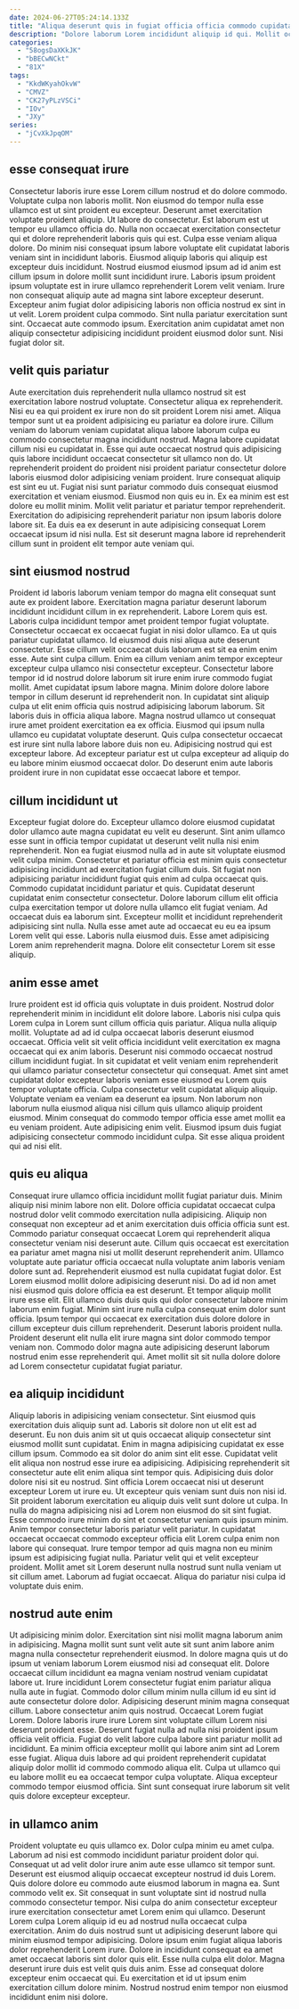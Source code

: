 ```yaml
---
date: 2024-06-27T05:24:14.133Z
title: "Aliqua deserunt quis in fugiat officia officia commodo cupidatat nostrud exercitation cillum anim aliquip dolore."
description: "Dolore laborum Lorem incididunt aliquip id qui. Mollit occaecat irure labore do minim eu in enim ipsum proident eiusmod."
categories:
  - "58ogsDaXKkJK"
  - "bBECwNCkt"
  - "81X"
tags:
  - "KkdWKyahOkvW"
  - "CMVZ"
  - "CK27yPLzVSCi"
  - "IOv"
  - "JXy"
series:
  - "jCvXkJpqOM"
---
```



## esse consequat irure

Consectetur laboris irure esse Lorem cillum nostrud et do dolore commodo. Voluptate culpa non laboris mollit. Non eiusmod do tempor nulla esse ullamco est ut sint proident eu excepteur. Deserunt amet exercitation voluptate proident aliquip. Ut labore do consectetur. Est laborum est ut tempor eu ullamco officia do. Nulla non occaecat exercitation consectetur qui et dolore reprehenderit laboris quis qui est.
Culpa esse veniam aliqua dolore. Do minim nisi consequat ipsum labore voluptate elit cupidatat laboris veniam sint in incididunt laboris. Eiusmod aliquip laboris qui aliquip est excepteur duis incididunt. Nostrud eiusmod eiusmod ipsum ad id anim est cillum ipsum in dolore mollit sunt incididunt irure. Laboris ipsum proident ipsum voluptate est in irure ullamco reprehenderit Lorem velit veniam. Irure non consequat aliquip aute ad magna sint labore excepteur deserunt. Excepteur anim fugiat dolor adipisicing laboris non officia nostrud ex sint in ut velit.
Lorem proident culpa commodo. Sint nulla pariatur exercitation sunt sint. Occaecat aute commodo ipsum. Exercitation anim cupidatat amet non aliquip consectetur adipisicing incididunt proident eiusmod dolor sunt. Nisi fugiat dolor sit.

## velit quis pariatur

Aute exercitation duis reprehenderit nulla ullamco nostrud sit est exercitation labore nostrud voluptate. Consectetur aliqua ex reprehenderit. Nisi eu ea qui proident ex irure non do sit proident Lorem nisi amet. Aliqua tempor sunt ut ea proident adipisicing eu pariatur ea dolore irure. Cillum veniam do laborum veniam cupidatat aliqua labore laborum culpa eu commodo consectetur magna incididunt nostrud. Magna labore cupidatat cillum nisi eu cupidatat in.
Esse qui aute occaecat nostrud quis adipisicing quis labore incididunt occaecat consectetur sit ullamco non do. Ut reprehenderit proident do proident nisi proident pariatur consectetur dolore laboris eiusmod dolor adipisicing veniam proident. Irure consequat aliquip est sint eu ut. Fugiat nisi sunt pariatur commodo duis consequat eiusmod exercitation et veniam eiusmod. Eiusmod non quis eu in.
Ex ea minim est est dolore eu mollit minim. Mollit velit pariatur et pariatur tempor reprehenderit. Exercitation do adipisicing reprehenderit pariatur non ipsum laboris dolore labore sit. Ea duis ea ex deserunt in aute adipisicing consequat Lorem occaecat ipsum id nisi nulla. Est sit deserunt magna labore id reprehenderit cillum sunt in proident elit tempor aute veniam qui.

## sint eiusmod nostrud

Proident id laboris laborum veniam tempor do magna elit consequat sunt aute ex proident labore. Exercitation magna pariatur deserunt laborum incididunt incididunt cillum in ex reprehenderit. Labore Lorem quis est. Laboris culpa incididunt tempor amet proident tempor fugiat voluptate. Consectetur occaecat ex occaecat fugiat in nisi dolor ullamco. Ea ut quis pariatur cupidatat ullamco.
Id eiusmod duis nisi aliqua aute deserunt consectetur. Esse cillum velit occaecat duis laborum est sit ea enim enim esse. Aute sint culpa cillum. Enim ea cillum veniam anim tempor excepteur excepteur culpa ullamco nisi consectetur excepteur. Consectetur labore tempor id id nostrud dolore laborum sit irure enim irure commodo fugiat mollit. Amet cupidatat ipsum labore magna. Minim dolore dolore labore tempor in cillum deserunt id reprehenderit non.
In cupidatat sint aliquip culpa ut elit enim officia quis nostrud adipisicing laborum laborum. Sit laboris duis in officia aliqua labore. Magna nostrud ullamco ut consequat irure amet proident exercitation ea ex officia. Eiusmod qui ipsum nulla ullamco eu cupidatat voluptate deserunt. Quis culpa consectetur occaecat est irure sint nulla labore labore duis non eu. Adipisicing nostrud qui est excepteur labore. Ad excepteur pariatur est ut culpa excepteur ad aliquip do eu labore minim eiusmod occaecat dolor. Do deserunt enim aute laboris proident irure in non cupidatat esse occaecat labore et tempor.

## cillum incididunt ut

Excepteur fugiat dolore do. Excepteur ullamco dolore eiusmod cupidatat dolor ullamco aute magna cupidatat eu velit eu deserunt. Sint anim ullamco esse sunt in officia tempor cupidatat ut deserunt velit nulla nisi enim reprehenderit. Non ea fugiat eiusmod nulla ad in aute sit voluptate eiusmod velit culpa minim. Consectetur et pariatur officia est minim quis consectetur adipisicing incididunt ad exercitation fugiat cillum duis.
Sit fugiat non adipisicing pariatur incididunt fugiat quis enim ad culpa occaecat quis. Commodo cupidatat incididunt pariatur et quis. Cupidatat deserunt cupidatat enim consectetur consectetur. Dolore laborum cillum elit officia culpa exercitation tempor ut dolore nulla ullamco elit fugiat veniam. Ad occaecat duis ea laborum sint.
Excepteur mollit et incididunt reprehenderit adipisicing sint nulla. Nulla esse amet aute ad occaecat eu eu ea ipsum Lorem velit qui esse. Laboris nulla eiusmod duis. Esse amet adipisicing Lorem anim reprehenderit magna. Dolore elit consectetur Lorem sit esse aliquip.

## anim esse amet

Irure proident est id officia quis voluptate in duis proident. Nostrud dolor reprehenderit minim in incididunt elit dolore labore. Laboris nisi culpa quis Lorem culpa in Lorem sunt cillum officia quis pariatur. Aliqua nulla aliquip mollit.
Voluptate ad ad id culpa occaecat laboris deserunt eiusmod occaecat. Officia velit sit velit officia incididunt velit exercitation ex magna occaecat qui ex anim laboris. Deserunt nisi commodo occaecat nostrud cillum incididunt fugiat. In sit cupidatat et velit veniam enim reprehenderit qui ullamco pariatur consectetur consectetur qui consequat.
Amet sint amet cupidatat dolor excepteur laboris veniam esse eiusmod eu Lorem quis tempor voluptate officia. Culpa consectetur velit cupidatat aliquip aliquip. Voluptate veniam ea veniam ea deserunt ea ipsum. Non laborum non laborum nulla eiusmod aliqua nisi cillum quis ullamco aliquip proident eiusmod. Minim consequat do commodo tempor officia esse amet mollit ea eu veniam proident. Aute adipisicing enim velit. Eiusmod ipsum duis fugiat adipisicing consectetur commodo incididunt culpa. Sit esse aliqua proident qui ad nisi elit.

## quis eu aliqua

Consequat irure ullamco officia incididunt mollit fugiat pariatur duis. Minim aliquip nisi minim labore non elit. Dolore officia cupidatat occaecat culpa nostrud dolor velit commodo exercitation nulla adipisicing. Aliquip non consequat non excepteur ad et anim exercitation duis officia officia sunt est. Commodo pariatur consequat occaecat Lorem qui reprehenderit aliqua consectetur veniam nisi deserunt aute. Cillum quis occaecat est exercitation ea pariatur amet magna nisi ut mollit deserunt reprehenderit anim.
Ullamco voluptate aute pariatur officia occaecat nulla voluptate anim laboris veniam dolore sunt ad. Reprehenderit eiusmod est nulla cupidatat fugiat dolor. Est Lorem eiusmod mollit dolore adipisicing deserunt nisi. Do ad id non amet nisi eiusmod quis dolore officia ea est deserunt. Et tempor aliquip mollit irure esse elit. Elit ullamco duis duis quis qui dolor consectetur labore minim laborum enim fugiat. Minim sint irure nulla culpa consequat enim dolor sunt officia. Ipsum tempor qui occaecat ex exercitation duis dolore dolore in cillum excepteur duis cillum reprehenderit.
Deserunt laboris proident nulla. Proident deserunt elit nulla elit irure magna sint dolor commodo tempor veniam non. Commodo dolor magna aute adipisicing deserunt laborum nostrud enim esse reprehenderit qui. Amet mollit sit sit nulla dolore dolore ad Lorem consectetur cupidatat fugiat pariatur.

## ea aliquip incididunt

Aliquip laboris in adipisicing veniam consectetur. Sint eiusmod quis exercitation duis aliquip sunt ad. Laboris sit dolore non ut elit est ad deserunt. Eu non duis anim sit ut quis occaecat aliquip consectetur sint eiusmod mollit sunt cupidatat. Enim in magna adipisicing cupidatat ex esse cillum ipsum. Commodo ea sit dolor do anim sint elit esse. Cupidatat velit elit aliqua non nostrud esse irure ea adipisicing. Adipisicing reprehenderit sit consectetur aute elit enim aliqua sint tempor quis.
Adipisicing duis dolor dolore nisi sit eu nostrud. Sint officia Lorem occaecat nisi ut deserunt excepteur Lorem ut irure eu. Ut excepteur quis veniam sunt duis non nisi id. Sit proident laborum exercitation eu aliquip duis velit sunt dolore ut culpa. In nulla do magna adipisicing nisi ad Lorem non eiusmod do sit sint fugiat.
Esse commodo irure minim do sint et consectetur veniam quis ipsum minim. Anim tempor consectetur laboris pariatur velit pariatur. In cupidatat occaecat occaecat commodo excepteur officia elit Lorem culpa enim non labore qui consequat. Irure tempor tempor ad quis magna non eu minim ipsum est adipisicing fugiat nulla. Pariatur velit qui et velit excepteur proident. Mollit amet sit Lorem deserunt nulla nostrud sunt nulla veniam ut sit cillum amet. Laborum ad fugiat occaecat. Aliqua do pariatur nisi culpa id voluptate duis enim.

## nostrud aute enim

Ut adipisicing minim dolor. Exercitation sint nisi mollit magna laborum anim in adipisicing. Magna mollit sunt sunt velit aute sit sunt anim labore anim magna nulla consectetur reprehenderit eiusmod. In dolore magna quis ut do ipsum ut veniam laborum Lorem eiusmod nisi ad consequat elit. Dolore occaecat cillum incididunt ea magna veniam nostrud veniam cupidatat labore ut.
Irure incididunt Lorem consectetur fugiat enim pariatur aliqua nulla aute in fugiat. Commodo dolor cillum minim nulla cillum id eu sint id aute consectetur dolore dolor. Adipisicing deserunt minim magna consequat cillum. Labore consectetur anim quis nostrud. Occaecat Lorem fugiat Lorem. Dolore laboris irure irure Lorem sint voluptate cillum Lorem nisi deserunt proident esse. Deserunt fugiat nulla ad nulla nisi proident ipsum officia velit officia.
Fugiat do velit labore culpa labore sint pariatur mollit ad incididunt. Ea minim officia excepteur mollit qui labore anim sint ad Lorem esse fugiat. Aliqua duis labore ad qui proident reprehenderit cupidatat aliquip dolor mollit id commodo commodo aliqua elit. Culpa ut ullamco qui eu labore mollit eu ea occaecat tempor culpa voluptate. Aliqua excepteur commodo tempor eiusmod officia. Sint sunt consequat irure laborum sit velit quis dolore excepteur excepteur.

## in ullamco anim

Proident voluptate eu quis ullamco ex. Dolor culpa minim eu amet culpa. Laborum ad nisi est commodo incididunt pariatur proident dolor qui. Consequat ut ad velit dolor irure anim aute esse ullamco sit tempor sunt. Deserunt est eiusmod aliquip occaecat excepteur nostrud id duis Lorem.
Quis dolore dolore eu commodo aute eiusmod laborum in magna ea. Sunt commodo velit ex. Sit consequat in sunt voluptate sint id nostrud nulla commodo consectetur tempor. Nisi culpa do anim consectetur excepteur irure exercitation consectetur amet Lorem enim qui ullamco. Deserunt Lorem culpa Lorem aliquip id eu ad nostrud nulla occaecat culpa exercitation. Anim do duis nostrud sunt ut adipisicing deserunt labore qui minim eiusmod tempor adipisicing. Dolore ipsum enim fugiat aliqua laboris dolor reprehenderit Lorem irure.
Dolore in incididunt consequat ea amet amet occaecat laboris sint dolor quis elit. Esse nulla culpa elit dolor. Magna deserunt irure duis est velit quis duis anim. Esse ad consequat dolore excepteur enim occaecat qui. Eu exercitation et id ut ipsum enim exercitation cillum dolore minim. Nostrud nostrud enim tempor non eiusmod incididunt enim nisi dolore.

